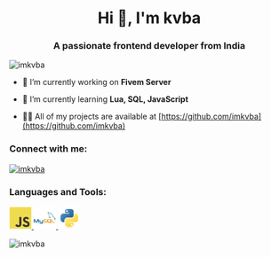 <h1 align="center">Hi 👋, I'm kvba</h1>
<h3 align="center">A passionate frontend developer from India</h3>

<p align="left"> <img src="https://komarev.com/ghpvc/?username=imkvba&label=Profile%20views&color=0e75b6&style=flat" alt="imkvba" /> </p>

- 🔭 I’m currently working on **Fivem Server**

- 🌱 I’m currently learning **Lua, SQL, JavaScript**

- 👨‍💻 All of my projects are available at [https://github.com/imkvba](https://github.com/imkvba)

<h3 align="left">Connect with me:</h3>
<p align="left">
<a href="https://discord.gg/imkvba" target="blank"><img align="center" src="https://raw.githubusercontent.com/rahuldkjain/github-profile-readme-generator/master/src/images/icons/Social/discord.svg" alt="imkvba" height="30" width="40" /></a>
</p>

<h3 align="left">Languages and Tools:</h3>
<p align="left"> <a href="https://developer.mozilla.org/en-US/docs/Web/JavaScript" target="_blank" rel="noreferrer"> <img src="https://raw.githubusercontent.com/devicons/devicon/master/icons/javascript/javascript-original.svg" alt="javascript" width="40" height="40"/> </a> <a href="https://www.mysql.com/" target="_blank" rel="noreferrer"> <img src="https://raw.githubusercontent.com/devicons/devicon/master/icons/mysql/mysql-original-wordmark.svg" alt="mysql" width="40" height="40"/> </a> <a href="https://www.python.org" target="_blank" rel="noreferrer"> <img src="https://raw.githubusercontent.com/devicons/devicon/master/icons/python/python-original.svg" alt="python" width="40" height="40"/> </a> </p>

<p><img align="center" src="https://github-readme-stats.vercel.app/api/top-langs?username=imkvba&show_icons=true&locale=en&layout=compact" alt="imkvba" /></p>

